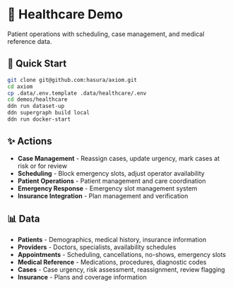 # 🏥 Healthcare Demo

Patient operations with scheduling, case management, and medical reference data.

## 🚀 Quick Start

```bash
git clone git@github.com:hasura/axiom.git
cd axiom
cp .data/.env.template .data/healthcare/.env
cd demos/healthcare
ddn run dataset-up
ddn supergraph build local
ddn run docker-start
```

## ✨ Actions

- **Case Management** - Reassign cases, update urgency, mark cases at risk or for review
- **Scheduling** - Block emergency slots, adjust operator availability
- **Patient Operations** - Patient management and care coordination
- **Emergency Response** - Emergency slot management system
- **Insurance Integration** - Plan management and verification

## 📊 Data

- **Patients** - Demographics, medical history, insurance information
- **Providers** - Doctors, specialists, availability schedules
- **Appointments** - Scheduling, cancellations, no-shows, emergency slots
- **Medical Reference** - Medications, procedures, diagnostic codes
- **Cases** - Case urgency, risk assessment, reassignment, review flagging
- **Insurance** - Plans and coverage information
